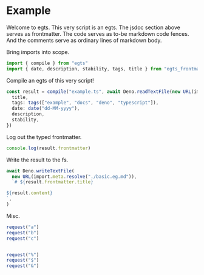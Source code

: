 # Example

Welcome to egts. This very script is an egts. The jsdoc section above serves as
frontmatter. The code serves as to-be markdown code fences. And the comments
serve as ordinary lines of markdown body.

Bring imports into scope.

```ts
import { compile } from "egts"
import { date, description, stability, tags, title } from "egts_frontmatter_parsers"
```

Compile an egts of this very script!

```ts
const result = compile("example.ts", await Deno.readTextFile(new URL(import.meta.url)), {
  title,
  tags: tags(["example", "docs", "deno", "typescript"]),
  date: date("dd-MM-yyyy"),
  description,
  stability,
})
```

Log out the typed frontmatter.

```ts
console.log(result.frontmatter)
```

Write the result to the fs.

```ts
await Deno.writeTextFile(
  new URL(import.meta.resolve("./basic.eg.md")),
  `# ${result.frontmatter.title}

${result.content}
`,
)
```

Misc.

```ts
request("a")
request("b")
request("c")


request("%")
request("$")
request("&")
```

